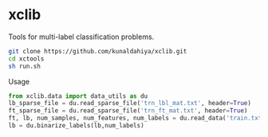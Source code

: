 # xclib
Tools for multi-label classification problems.

```bash
git clone https://github.com/kunaldahiya/xclib.git
cd xctools
sh run.sh
```
Usage 
```python
from xclib.data import data_utils as du
lb_sparse_file = du.read_sparse_file('trn_lbl_mat.txt', header=True)
ft_sparse_file = du.read_sparse_file('trn_ft_mat.txt', header=True)
ft, lb, num_samples, num_features, num_labels = du.read_data('train.txt')
lb = du.binarize_labels(lb,num_labels)
```
